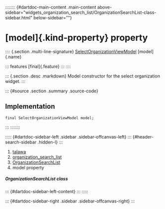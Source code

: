 :::::::: {#dartdoc-main-content .main-content above-sidebar="widgets_organization_search_list/OrganizationSearchList-class-sidebar.html" below-sidebar=""}
<div>

# [model]{.kind-property} property

</div>

:::: {.section .multi-line-signature}
[SelectOrganizationViewModel](../../view_model_pre_auth_view_models_select_organization_view_model/SelectOrganizationViewModel-class.html)
[model]{.name}

::: features
[final]{.feature}
:::
::::

::: {.section .desc .markdown}
Model constructor for the select organization widget.
:::

::: {#source .section .summary .source-code}
## Implementation

``` language-dart
final SelectOrganizationViewModel model;
```
:::
::::::::

::::: {#dartdoc-sidebar-left .sidebar .sidebar-offcanvas-left}
::: {#header-search-sidebar .hidden-l}
:::

1.  [talawa](../../index.html)
2.  [organization_search_list](../../widgets_organization_search_list/)
3.  [OrganizationSearchList](../../widgets_organization_search_list/OrganizationSearchList-class.html)
4.  model property

##### OrganizationSearchList class

::: {#dartdoc-sidebar-left-content}
:::
:::::

::: {#dartdoc-sidebar-right .sidebar .sidebar-offcanvas-right}
:::
